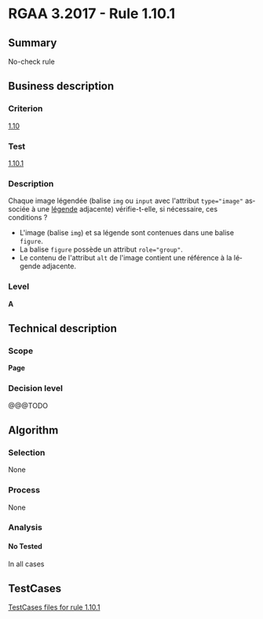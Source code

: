 # RGAA 3.2017 - Rule 1.10.1

## Summary
No-check rule


## Business description

### Criterion
[1.10](http://references.modernisation.gouv.fr/rgaa-accessibilite/criteres.html#crit-1-10)

### Test
[1.10.1](http://references.modernisation.gouv.fr/rgaa-accessibilite/criteres.html#test-1-10-1)

### Description
<div lang="fr">Chaque image l&#xE9;gend&#xE9;e (balise <code lang="en">img</code> ou <code lang="en">input</code> avec l'attribut <code lang="en">type="image"</code> associ&#xE9;e &#xE0; une <a href="http://references.modernisation.gouv.fr/rgaa-accessibilite/glossaire.html#lgende-dimage">l&#xE9;gende</a> adjacente) v&#xE9;rifie-t-elle, si n&#xE9;cessaire, ces conditions&nbsp;? <ul><li>L'image (balise <code lang="en">img</code>) et sa l&#xE9;gende sont contenues dans une balise <code lang="en">figure</code>.</li> <li>La balise <code lang="en">figure</code> poss&#xE8;de un attribut <code lang="en">role="group"</code>.</li> <li>Le contenu de l'attribut <code lang="en">alt</code> de l'image contient une r&#xE9;f&#xE9;rence &#xE0; la l&#xE9;gende adjacente.</li> </ul></div>

### Level
**A**


## Technical description

### Scope
**Page**

### Decision level
@@@TODO


## Algorithm

### Selection
None

### Process
None

### Analysis

#### No Tested
In all cases


##  TestCases

[TestCases files for rule 1.10.1](https://github.com/Asqatasun/Asqatasun/tree/develop/rules/rules-rgaa3.2017/src/test/resources/testcases/rgaa32017/Rgaa32017Rule011001/)


